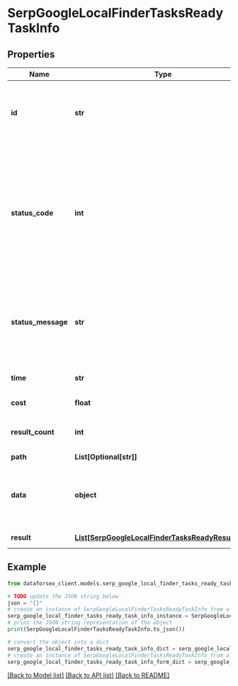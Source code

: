# SerpGoogleLocalFinderTasksReadyTaskInfo


## Properties

Name | Type | Description | Notes
------------ | ------------- | ------------- | -------------
**id** | **str** | task identifier unique task identifier in our system in the UUID format | [optional] 
**status_code** | **int** | status code of the task generated by DataForSEO, can be within the following range: 10000-60000 you can find the full list of the response codes here | [optional] 
**status_message** | **str** | informational message of the task you can find the full list of general informational messages here | [optional] 
**time** | **str** | execution time, seconds | [optional] 
**cost** | **float** | total tasks cost, USD | [optional] 
**result_count** | **int** | number of elements in the result array | [optional] 
**path** | **List[Optional[str]]** | URL path | [optional] 
**data** | **object** | contains the same parameters that you specified in the POST request | [optional] 
**result** | [**List[SerpGoogleLocalFinderTasksReadyResultInfo]**](SerpGoogleLocalFinderTasksReadyResultInfo.md) | array of results | [optional] 

## Example

```python
from dataforseo_client.models.serp_google_local_finder_tasks_ready_task_info import SerpGoogleLocalFinderTasksReadyTaskInfo

# TODO update the JSON string below
json = "{}"
# create an instance of SerpGoogleLocalFinderTasksReadyTaskInfo from a JSON string
serp_google_local_finder_tasks_ready_task_info_instance = SerpGoogleLocalFinderTasksReadyTaskInfo.from_json(json)
# print the JSON string representation of the object
print(SerpGoogleLocalFinderTasksReadyTaskInfo.to_json())

# convert the object into a dict
serp_google_local_finder_tasks_ready_task_info_dict = serp_google_local_finder_tasks_ready_task_info_instance.to_dict()
# create an instance of SerpGoogleLocalFinderTasksReadyTaskInfo from a dict
serp_google_local_finder_tasks_ready_task_info_form_dict = serp_google_local_finder_tasks_ready_task_info.from_dict(serp_google_local_finder_tasks_ready_task_info_dict)
```
[[Back to Model list]](../README.md#documentation-for-models) [[Back to API list]](../README.md#documentation-for-api-endpoints) [[Back to README]](../README.md)


